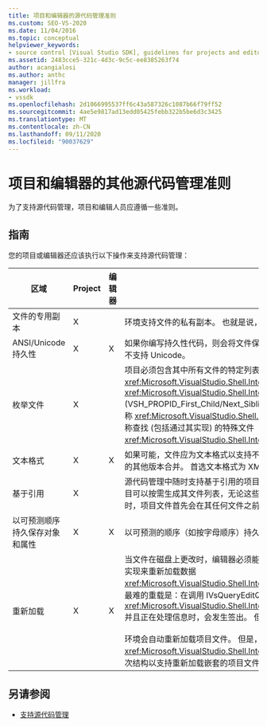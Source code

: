 ```yaml
---
title: 项目和编辑器的源代码管理准则
ms.custom: SEO-VS-2020
ms.date: 11/04/2016
ms.topic: conceptual
helpviewer_keywords:
- source control [Visual Studio SDK], guidelines for projects and editors
ms.assetid: 2483cce5-321c-4d3c-9c5c-ee8385263f74
author: acangialosi
ms.author: anthc
manager: jillfra
ms.workload:
- vssdk
ms.openlocfilehash: 2d1066995537ff6c43a587326c1087b66f79ff52
ms.sourcegitcommit: 4ae5e9817ad13edd05425febb322b5be6d3c3425
ms.translationtype: MT
ms.contentlocale: zh-CN
ms.lasthandoff: 09/11/2020
ms.locfileid: "90037629"
---
```

# <a name="additional-source-control-guidelines-for-projects-and-editors"></a>项目和编辑器的其他源代码管理准则
为了支持源代码管理，项目和编辑人员应遵循一些准则。

## <a name="guidelines"></a>指南
 您的项目或编辑器还应该执行以下操作来支持源代码管理：

|区域|Project|编辑器|详细信息|
|----------|-------------|------------|-------------|
|文件的专用副本|X||环境支持文件的私有副本。 也就是说，在项目中登记的每个人都有其自己的专有文件副本。|
|ANSI/Unicode 持久性|X|X|如果你编写持久性代码，则会将文件保存在 ANSI 形式中，因为大多数源代码管理程序当前不支持 Unicode。|
|枚举文件|X||项目必须包含其中所有文件的特定列表，并且必须能够使用 <xref:Microsoft.VisualStudio.Shell.Interop.IVsSccProject2> 或 <xref:Microsoft.VisualStudio.Shell.Interop.IVsHierarchy.GetProperty%2A> (VSH_PROPID_First_Child/Next_Sibling) 来枚举文件列表。 项目还应通过其实现公开项名称 <xref:Microsoft.VisualStudio.Shell.Interop.IVsProject.GetMkDocument%2A> 并支持名称查找 (包括通过其实现) 的特殊文件 <xref:Microsoft.VisualStudio.Shell.Interop.IVsProject.IsDocumentInProject%2A> 。|
|文本格式|X|X|如果可能，文件应为文本格式以支持不同版本的合并。 不是文本格式的文件稍后不能与文件的其他版本合并。 首选文本格式为 XML。|
|基于引用|X||源代码管理中随时支持基于引用的项目。 但是，源代码管理还支持基于目录的项目，只要项目可以按需生成其文件列表，无论这些文件是否存在于磁盘上。 在从源代码管理打开项目时，项目文件首先会在其任何文件之前关闭。|
|以可预测顺序持久保存对象和属性|X|X|以可预测的顺序（如按字母顺序）持久保存文件，以便于合并。|
|重新加载|X|X|当文件在磁盘上更改时，编辑器必须能够重新加载它。 参与源控件时，环境将通过调用你的实现来重新加载数据 <xref:Microsoft.VisualStudio.Shell.Interop.IVsPersistDocData2.ReloadDocData%2A> 。 最难的重载是：在调用 IVsQueryEditQuerySave：： <xref:Microsoft.VisualStudio.Shell.Interop.IVsQueryEditQuerySave2.QueryEditFiles%2A> 并且正在处理信息时，会发生签出。 但是，在这种情况下，重新加载代码必须能够运行。<br /><br /> 环境会自动重新加载项目文件。 但是， <xref:Microsoft.VisualStudio.Shell.Interop.IVsPersistHierarchyItem2> 如果项目具有嵌套层次结构以支持重新加载嵌套的项目文件，则该项目必须实现。|

## <a name="see-also"></a>另请参阅
- [支持源代码管理](../../extensibility/internals/supporting-source-control.md)
